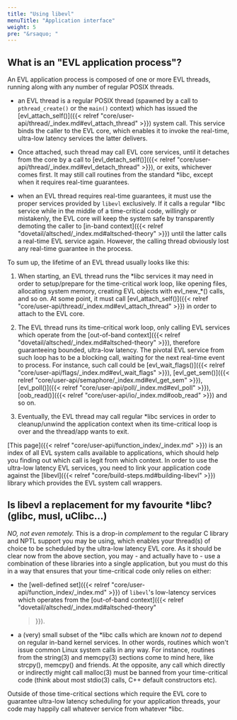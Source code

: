 ```yaml
---
title: "Using libevl"
menuTitle: "Application interface"
weight: 5
pre: "&rsaquo; "
---
```


## What is an "EVL application process"?

An EVL application process is composed of one or more EVL threads,
running along with any number of regular POSIX threads.

- an EVL thread is a regular POSIX thread (spawned by a call to
`pthread_create()` or the `main()` context) which has issued the
[evl_attach_self()]({{< relref
"core/user-api/thread/_index.md#evl_attach_thread" >}}) system
call. This service binds the caller to the EVL core, which enables it
to invoke the real-time, ultra-low latency services the latter
delivers.

- Once attached, such thread may call EVL core services, until it
detaches from the core by a call to [evl_detach_self()]({{< relref
"core/user-api/thread/_index.md#evl_detach_thread" >}}), or exits,
whichever comes first. It may still call routines from the standard
\*libc, except when it requires real-time guarantees.

- when an EVL thread requires real-time guarantees, it must use the
proper services provided by `libevl` exclusively. If it calls a
regular \*libc service while in the middle of a time-critical code,
willingly or mistakenly, the EVL core will keep the system safe by
transparently demoting the caller to [in-band context]({{< relref
"dovetail/altsched/_index.md#altsched-theory" >}}) until the latter
calls a real-time EVL service again.  However, the calling thread
obviously lost any real-time guarantee in the process.

To sum up, the lifetime of an EVL thread usually looks like this:

1. When starting, an EVL thread runs the \*libc services it may need in
order to setup/prepare for the time-critical work loop, like opening
files, allocating system memory, creating EVL objects with
evl\_new\_*() calls, and so on. At some point, it must call
[evl_attach_self()]({{< relref
"core/user-api/thread/_index.md#evl_attach_thread" >}}) in order to
attach to the EVL core.

2. The EVL thread runs its time-critical work loop, only calling EVL
services which operate from the [out-of-band context]({{< relref
"dovetail/altsched/_index.md#altsched-theory" >}}), therefore
guaranteeing bounded, ultra-low latency. The pivotal EVL service from
such loop has to be a blocking call, waiting for the next real-time
event to process. For instance, such call could be
[evl_wait_flags()]({{< relref
"core/user-api/flags/_index.md#evl_wait_flags" >}}),
[evl_get_sem()]({{< relref
"core/user-api/semaphore/_index.md#evl_get_sem" >}}), [evl_poll()]({{<
relref "core/user-api/poll/_index.md#evl_poll" >}}), [oob_read()]({{<
relref "core/user-api/io/_index.md#oob_read" >}}) and so on.

3. Eventually, the EVL thread may call regular \*libc services in order
to cleanup/unwind the application context when its time-critical loop
is over and the thread/app wants to exit.

[This page]({{< relref "core/user-api/function_index/_index.md" >}})
is an index of all EVL system calls available to applications, which
should help you finding out which call is legit from which context.
In order to use the ultra-low latency EVL services, you need to link
your application code against the [libevl]({{< relref
"core/build-steps.md#building-libevl" >}}) library which provides the
EVL system call wrappers.

## Is libevl a replacement for my favourite \*libc? (glibc, musl, uClibc...)

_NO, not even remotely._ This is a drop-in _complement_ to the regular
C library and NPTL support you may be using, which enables your
thread(s) of choice to be scheduled by the ultra-low latency EVL
core. As it should be clear now from the above section, you may - and
actually have to - use a combination of these libraries into a single
application, but you must do this in a way that ensures that
your time-critical code only relies on either:

- the [well-defined set]({{< relref
  "core/user-api/function_index/_index.md" >}}) of `libevl`'s
  low-latency services which operates from the [out-of-band
  context]({{< relref "dovetail/altsched/_index.md#altsched-theory"
  >}}).

- a (very) small subset of the \*libc calls which are known _not to_
  depend on regular in-band kernel services. In other words, routines
  which won't issue common Linux system calls in any way. For
  instance, routines from the string(3) and memcpy(3) sections come to
  mind here, like strcpy(), memcpy() and friends. At the opposite, any
  call which directly or indirectly might call malloc(3) must be
  banned from your time-critical code (think about most stdio(3)
  calls, C++ default constructors etc).

Outside of those time-critical sections which require the EVL core to
guarantee ultra-low latency scheduling for your application threads,
your code may happily call whatever service from whatever \*libc.
